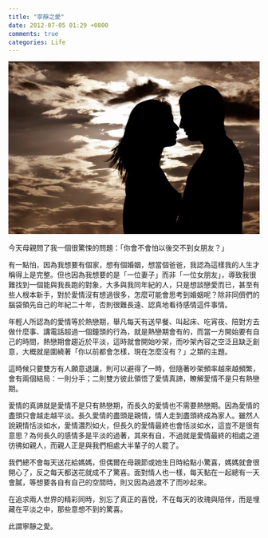 ```yaml
---
title: "寧靜之愛"
date: 2012-07-05 01:29 +0800
comments: true
categories: Life
---
```


![](/images/love.jpg)

今天母親問了我一個很驚悚的問題：「你會不會怕以後交不到女朋友？」

有一點怕，因為我想要有個家，想有個婚姻，想當個爸爸，我認為這樣我的人生才稱得上是完整。但也因為我想要的是「一位妻子」而非「一位女朋友」，導致我很難找到一個能與我長跑的對象，大多與我同年紀的人，只是想談戀愛而已，甚至有些人根本新手，對於愛情沒有想過很多，怎麼可能會思考到婚姻呢？除非同儕們的腦袋領先自己的年紀二十年，否則很難長遠、認真地看待感情這件事情。

<!-- more -->

年輕人所認為的愛情等於熱戀期，舉凡每天有送早餐、叫起床、吃宵夜、陪對方去做什麼事、講電話超過一個鐘頭的行為，就是熱戀期會有的，而當一方開始要有自己的時間，熱戀期會趨近於平淡，這時就會開始吵架，而吵架內容之空泛且缺乏創意，大概就是圍繞著「你以前都會怎樣，現在怎麼沒有？」之類的主題。

這時候只要雙方有人願意退讓，則可以避得了一時，但隨著吵架頻率越來越頻繁，會有兩個結局：一則分手；二則雙方彼此領悟了愛情真諦，瞭解愛情不是只有熱戀期。

愛情的真諦就是愛情不是只有熱戀期，而長久的愛情也不需要熱戀期。因為愛情的盡頭只會越走越平淡。長久愛情的盡頭是親情，情人走到盡頭終成為家人。雖然人說親情恬淡如水，愛情濃烈如火，但長久的愛情最終也會恬淡如水，這豈不是很有意思？為何長久的感情多是平淡的過著，其來有自，不過就是愛情最終的相處之道彷彿如親人，而親人正是與我們相處大半輩子的人罷了。

我們總不會每天送花給媽媽，但偶爾在母親節或她生日時給點小驚喜，媽媽就會很開心了，反之每天都送花就成不了驚喜。面對情人也一樣，每天黏在一起總有一天會膩，等想要各自有自己的空間時，則又因為過渡不了而吵起來。

在追求兩人世界的精彩同時，別忘了真正的喜悅，不在每天的玫瑰與陪伴，而是埋藏在平淡之中，那些意想不到的驚喜。

此謂寧靜之愛。